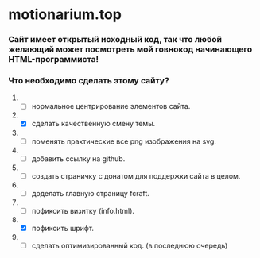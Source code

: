 # motionarium.top
### Сайт имеет открытый исходный код, так что любой желающий может посмотреть мой говнокод начинающего HTML-программиста!

### Что необходимо сделать этому сайту?
1. - [ ] нормальное центрирование элементов сайта.
2. - [x] сделать качественную смену темы.
3. - [ ] поменять практические все png изображения на svg.
4. - [ ] добавить ссылку на github.
5. - [ ] создать страничку с донатом для поддержки сайта в целом.
6. - [ ] доделать главную страницу fcraft.
7. - [ ] пофиксить визитку (info.html).
8. - [x] пофиксить шрифт.
9. - [ ] сделать оптимизированный код. (в последнюю очередь)
